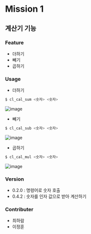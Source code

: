 # Mission 1

## 계산기 기능

### Feature

- 더하기
- 빼기
- 곱하기

### Usage

- 더하기

```bash
$ cl_cal_sum <숫자> <숫자>
```

![image](https://github.com/user-attachments/assets/a9b8e47a-d9cf-45ea-b796-195e193988e6)


- 빼기

```bash
$ cl_cal_sub <숫자> <숫자>
```

![image](https://github.com/user-attachments/assets/2508af89-4a03-4b0d-b61e-71486c64694e)


- 곱하기

```bash
$ cl_cal_mul <숫자> <숫자>
```

![image](https://github.com/user-attachments/assets/f273dbe5-0567-4055-a5ae-f25fd630b456)


### Version

- 0.2.0 : 명령어로 숫자 호출
- 0.4.2 : 숫자를 인자 값으로 받아 계산하기

### Contributer
- 최하람
- 이정훈
